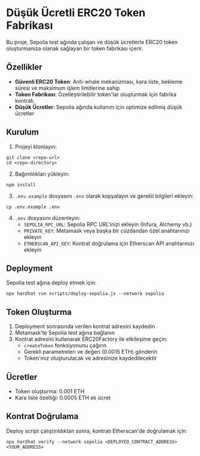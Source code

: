 # Düşük Ücretli ERC20 Token Fabrikası

Bu proje, Sepolia test ağında çalışan ve düşük ücretlerle ERC20 token oluşturmanıza olanak sağlayan bir token fabrikası içerir.

## Özellikler

- **Güvenli ERC20 Token**: Anti-whale mekanizması, kara liste, bekleme süresi ve maksimum işlem limitlerine sahip
- **Token Fabrikası**: Özelleştirilebilir token'lar oluşturmak için fabrika kontratı
- **Düşük Ücretler**: Sepolia ağında kullanım için optimize edilmiş düşük ücretler

## Kurulum

1. Projeyi klonlayın:
```
git clone <repo-url>
cd <repo-directory>
```

2. Bağımlılıkları yükleyin:
```
npm install
```

3. `.env.example` dosyasını `.env` olarak kopyalayın ve gerekli bilgileri ekleyin:
```
cp .env.example .env
```

4. `.env` dosyasını düzenleyin:
   - `SEPOLIA_RPC_URL`: Sepolia RPC URL'inizi ekleyin (Infura, Alchemy vb.)
   - `PRIVATE_KEY`: Metamask veya başka bir cüzdandan özel anahtarınızı ekleyin
   - `ETHERSCAN_API_KEY`: Kontrat doğrulama için Etherscan API anahtarınızı ekleyin

## Deployment

Sepolia test ağına deploy etmek için:

```
npx hardhat run scripts/deploy-sepolia.js --network sepolia
```

## Token Oluşturma

1. Deployment sonrasında verilen kontrat adresini kaydedin
2. Metamask'te Sepolia test ağına bağlanın
3. Kontrat adresini kullanarak ERC20Factory ile etkileşime geçin:
   - `createToken` fonksiyonunu çağırın
   - Gerekli parametreleri ve değeri (0.0015 ETH) gönderin
   - Token'ınız oluşturulacak ve adresinize kaydedilecektir

## Ücretler

- Token oluşturma: 0.001 ETH
- Kara liste özelliği: 0.0005 ETH ek ücret

## Kontrat Doğrulama

Deploy script çalıştırıldıktan sonra, kontratı Etherscan'de doğrulamak için:

```
npx hardhat verify --network sepolia <DEPLOYED_CONTRACT_ADDRESS> <YOUR_ADDRESS>
``` 